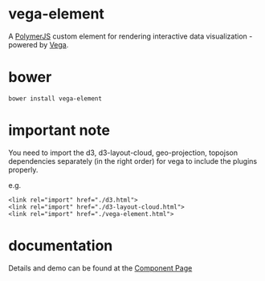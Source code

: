 # vega-element

A [PolymerJS](https://www.polymer-project.org) custom element for rendering interactive data visualization - powered by [Vega](https://github.com/vega/vega).

# bower
```
bower install vega-element
```

# important note

You need to import the d3, d3-layout-cloud, geo-projection, topojson dependencies separately (in the right order) for vega to include the plugins properly.

e.g. 
```
<link rel="import" href="./d3.html">
<link rel="import" href="./d3-layout-cloud.html">
<link rel="import" href="./vega-element.html">

```

# documentation

Details and demo can be found at the [Component Page](https://datagovsg.github.io/vega-element)
